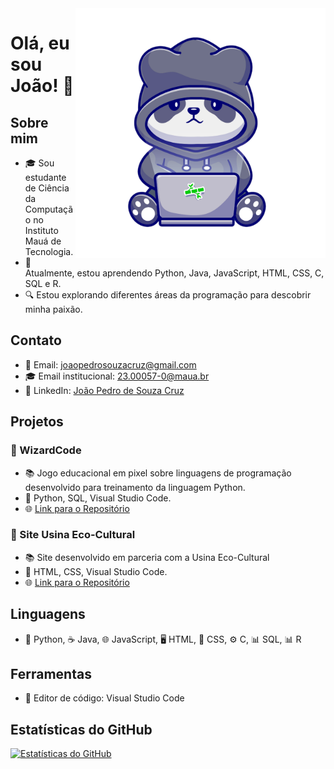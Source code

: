 <img src="panda code.png" alt="ilustração de um computador" min-width="400px" max-width="400px" width="400px" align="right">

# Olá, eu sou João! 👋

## Sobre mim
- 🎓 Sou estudante de Ciência da Computação no Instituto Mauá de Tecnologia.
- 🌱 Atualmente, estou aprendendo Python, Java, JavaScript, HTML, CSS, C, SQL e R.
- 🔍 Estou explorando diferentes áreas da programação para descobrir minha paixão.

## Contato
- 📧 Email: [joaopedrosouzacruz@gmail.com](mailto:joaopedrosouzacruz@gmail.com)
- 🎓 Email institucional: [23.00057-0@maua.br](mailto:23.00057-0@maua.br)
- 🔗 LinkedIn: [João Pedro de Souza Cruz](https://www.linkedin.com/in/joão-pedro-de-souza-cruz-34a2731b4/)

## Projetos

### 👾 WizardCode
  - 📚  Jogo educacional em pixel sobre linguagens de programação desenvolvido para treinamento da linguagem Python.
  - 🔧  Python, SQL, Visual Studio Code.
  - 🌐  [Link para o Repositório](https://github.com/Pitucooh/WizardCode)
    
### 🌳 Site Usina Eco-Cultural
  - 📚  Site desenvolvido em parceria com a Usina Eco-Cultural
  - 🔧  HTML, CSS, Visual Studio Code.
  - 🌐  [Link para o Repositório](https://github.com/Pitucooh/PII-UsinaEco-Cultural)
    
## Linguagens
- 🐍 Python, ☕ Java, 🌐 JavaScript, 🖥️ HTML, 🎨 CSS, ⚙️ C, 📊 SQL, 📊 R
  
## Ferramentas
- 📝 Editor de código: Visual Studio Code

## Estatísticas do GitHub
[![Estatísticas do GitHub](https://github-readme-stats.vercel.app/api?username=Pitucooh&show_icons=true&theme=radical)](https://github.com/Pitucooh)
